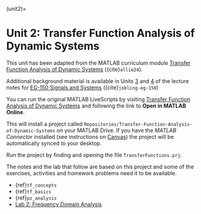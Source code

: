 (unit2)=
# Unit 2: Transfer Function Analysis of Dynamic Systems

This unit has been adapted from the MATLAB curriculum module [Transfer Function Analysis of Dynamic Systems](https://uk.mathworks.com/matlabcentral/fileexchange/94635-transfer-function-analysis-of-dynamic-systems?s_tid=srchtitle) ({cite}`allie24`).

Additional background material is available in Units [3](https://cpjobling.github.io/eg-150-textbook/lti_systems/index.html#) and [4](https://cpjobling.github.io/eg-150-textbook/laplace_transform/index.html) of the lecture notes for [EG-150 Signals and Systems](https://cpjobling.github.io/eg-150-textbook/) ({cite}`jobling-eg-150`)

You can run the original MATLAB LiveScripts by visiting [Transfer Function Analysis of Dynamic Systems](https://uk.mathworks.com/matlabcentral/fileexchange/94635-transfer-function-analysis-of-dynamic-systems?s_tid=srchtitle) and following the link to **Open in MATLAB Online**.

This will install a project called `Repositories/Transfer-Function-Analysis-of-Dynamic-Systems` on your MATLAB Drive. If you have the *MATLAB Connector* installed (see instructions on [Canvas](https://canvas.swansea.ac.uk/courses/53137/pages/prepare-the-matlab-curriculum-module-used-in-these-labs?module_item_id=2512408)) the project will be automatically synced to your desktop.

Run the project by finding and opening the file `TransferFunctions.prj`.

The notes and the lab that follow are based on this project and some of the exercises, activities and homework problems need it to be available.

* {ref}`tf_concepts`
* {ref}`tf_basics`
* {ref}`pz_analysis`
* [Lab 2: Frequency Domain Analysis](https://canvas.swansea.ac.uk/courses/53137/modules/397871)
